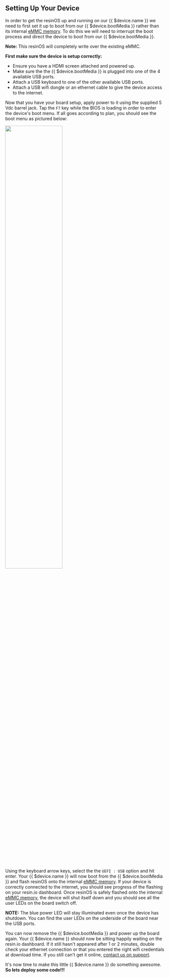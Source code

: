 ## Setting Up Your Device

In order to get the resinOS up and running on our {{ $device.name }} we need to first set it up to boot from our {{ $device.bootMedia }} rather than its
internal [eMMC memory][emmc-link]. To do this we will need to interrupt the boot process and direct the device to boot from  our {{ $device.bootMedia }}.

__Note:__ This resinOS will completely write over the existing eMMC.

**First make sure the device is setup correctly:**
* Ensure you have a HDMI screen attached and powered up.
* Make sure the the {{ $device.bootMedia }} is plugged into one of the 4 available USB ports.
* Attach a USB keyboard to one of the other available USB ports.
* Attach a USB wifi dongle or an ethernet cable to give the device access to the internet.

Now that you have your board setup, apply power to it using the supplied 5 Vdc barrel jack. Tap the `F7` key while the BIOS is loading in order to enter the device's boot menu. If all goes according to plan, you should see the boot menu as pictured below:

<img src="/img/up-board/up-board-uefi-selection.jpg" width="60%">

Using the keyboard arrow keys, select the the `UEFI : USB` option and hit enter. Your {{ $device.name }} will now boot from the {{ $device.bootMedia }} and flash resinOS onto the internal [eMMC memory][emmc-link]. If your device is correctly connected to the internet, you should see progress of the flashing on your resin.io dashboard. Once resinOS is safely flashed onto the internal [eMMC memory][emmc-link], the device will shut itself down and you should see all the user LEDs on the board switch off.

__NOTE:__ The blue power LED will stay illuminated even once the device has shutdown. You can find the user LEDs on the underside of the board near the USB ports.

You can now remove the {{ $device.bootMedia }} and power up the board again. Your {{ $device.name }} should now be sitting happily waiting on the resin.io dashboard. If it still hasn't appeared after 1 or 2 minutes, double check your ethernet connection or that you entered the right wifi credentials at download time. If you still can't get it online, [contact us on support](/support/).

It's now time to make this little {{ $device.name }} do something awesome.
**So lets deploy some code!!!**

[emmc-link]:http://www.datalight.com/solutions/technologies/emmc/what-is-emmc
